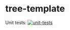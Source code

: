 # tree-template

Unit tests: [![unit-tests](https://gitos.rrze.fau.de/advanced-programming-2025/tree-template/badges/main/pipeline.svg)](https://gitos.rrze.fau.de/advanced-programming-2025/tree-template/-/commits/main)
